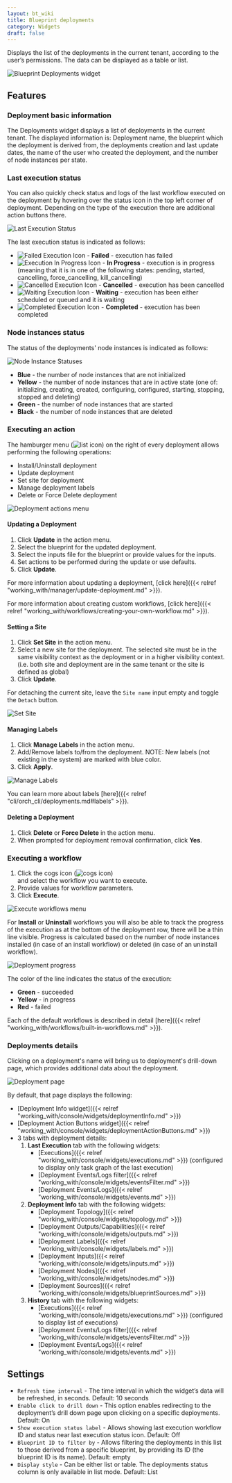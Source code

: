 ```yaml
---
layout: bt_wiki
title: Blueprint deployments
category: Widgets
draft: false
---
```

Displays the list of the deployments in the current tenant, according to the user’s permissions. The data can be displayed as a table or list.

![Blueprint Deployments widget]( /images/ui/widgets/blueprint-deployments.png )


## Features

### Deployment basic information

The Deployments widget displays a list of deployments in the current tenant. The displayed information is: Deployment name,
the blueprint which the deployment is derived from, the deployments creation and last update dates,
the name of the user who created the deployment, and the number of node instances per state.


### Last execution status

You can also quickly check status and logs of the last workflow executed on the deployment by hovering over the status icon in the top left corner of deployment. Depending on the type of the execution there are additional action buttons there.

![Last Execution Status]( /images/ui/widgets/blueprint-deployments_last-execution-status.png )

The last execution status is indicated as follows:

* ![Failed Execution Icon]( /images/ui/icons/execution-failed-icon.png ) - **Failed** - execution has failed
* ![Execution In Progress Icon]( /images/ui/icons/execution-in-progress-icon.png ) - **In Progress** - execution is in progress (meaning that it is in one of the following states: pending, started, cancelling, force_cancelling, kill_cancelling)
* ![Cancelled Execution Icon]( /images/ui/icons/execution-cancelled-icon.png ) - **Cancelled** - execution has been cancelled
* ![Waiting Execution Icon]( /images/ui/icons/execution-waiting-icon.png ) - **Waiting** - execution has been either scheduled or queued and it is waiting
* ![Completed Execution Icon]( /images/ui/icons/execution-completed-icon.png ) - **Completed** - execution has been completed


### Node instances status

The status of the deployments' node instances is indicated as follows:

![Node Instance Statuses]( /images/ui/widgets/blueprint-deployments_node-statuses.png )

* **Blue** - the number of node instances that are not initialized
* **Yellow** - the number of node instances that are in active state (one of: initializing, creating, created, configuring, configured, starting, stopping, stopped and deleting)
* **Green** - the number of node instances that are started
* **Black** - the number of node instances that are deleted


### Executing an action

The hamburger menu (![list icon]( /images/ui/icons/list-icon.png )) 
on the right of every deployment allows performing the following operations:

* Install/Uninstall deployment
* Update deployment
* Set site for deployment
* Manage deployment labels
* Delete or Force Delete deployment

![Deployment actions menu]( /images/ui/widgets/blueprint-deployments_action-menu.png )


#### Updating a Deployment

1. Click **Update** in the action menu.
2. Select the blueprint for the updated deployment.
3. Select the inputs file for the blueprint or provide values for the inputs.
4. Set actions to be performed during the update or use defaults.  
5. Click **Update**.

For more information about updating a deployment, [click here]({{< relref "working_with/manager/update-deployment.md" >}}).

For more information about creating custom workflows, [click here]({{< relref "working_with/workflows/creating-your-own-workflow.md" >}}).


#### Setting a Site

1. Click **Set Site** in the action menu.
2. Select a new site for the deployment. The selected site must be in the same visibility context as the deployment or in a higher visibility context. (i.e. both site and deployment are in the same tenant or the site is defined as global)
3. Click **Update**.

For detaching the current site, leave the `Site name` input empty and toggle the `Detach` button.

![Set Site]( /images/ui/widgets/blueprint-deployments_set-site.png )


#### Managing Labels

1. Click **Manage Labels** in the action menu.
2. Add/Remove labels to/from the deployment. 
   NOTE: New labels (not existing in the system) are marked with blue color.
3. Click **Apply**.

![Manage Labels]( /images/ui/widgets/blueprint-deployments_manage-labels.png )

You can learn more about labels [here]({{< relref "cli/orch_cli/deployments.md#labels" >}}).


#### Deleting a Deployment

1. Click **Delete** or **Force Delete** in the action menu.
2. When prompted for deployment removal confirmation, click **Yes**.


### Executing a workflow

1. Click the cogs icon (![cogs icon]( /images/ui/icons/execute-workflow-icon.png ))  
   and select the workflow you want to execute.
2. Provide values for workflow parameters.
3. Click **Execute**.

![Execute workflows menu]( /images/ui/widgets/blueprint-deployments_workflows-menu.png )

For **Install** or **Uninstall** workflows you will also be able to track the progress of the execution as
at the bottom of the deployment row, there will be a thin line visible. Progress is calculated based on the number of node instances installed (in case of an install workflow) or deleted (in case of an uninstall workflow).

![Deployment progress]( /images/ui/widgets/blueprint-deployments_progress-bar.png )

The color of the line indicates the status of the execution:

* **Green** - succeeded
* **Yellow** - in progress
* **Red** - failed


Each of the default workflows is described in detail [here]({{< relref "working_with/workflows/built-in-workflows.md" >}}).

### Deployments details

Clicking on a deployment's name will bring us to deployment's drill-down page,
which provides additional data about the deployment.

![Deployment page]( /images/ui/widgets/blueprint-deployments_deployment-page.png )

By default, that page displays the following:

* [Deployment Info widget]({{< relref "working_with/console/widgets/deploymentInfo.md" >}})
* [Deployment Action Buttons widget]({{< relref "working_with/console/widgets/deploymentActionButtons.md" >}})
* 3 tabs with deployment details:
  1. **Last Execution** tab with the following widgets:
      * [Executions]({{< relref "working_with/console/widgets/executions.md" >}}) (configured to display only task graph of the last execution)
      * [Deployment Events/Logs filter]({{< relref "working_with/console/widgets/eventsFilter.md" >}})
      * [Deployment Events/Logs]({{< relref "working_with/console/widgets/events.md" >}})
  2. **Deployment Info** tab with the following widgets:
      * [Deployment Topology]({{< relref "working_with/console/widgets/topology.md" >}})
      * [Deployment Outputs/Capabilities]({{< relref "working_with/console/widgets/outputs.md" >}})
      * [Deployment Labels]({{< relref "working_with/console/widgets/labels.md" >}})
      * [Deployment Inputs]({{< relref "working_with/console/widgets/inputs.md" >}})
      * [Deployment Nodes]({{< relref "working_with/console/widgets/nodes.md" >}})
      * [Deployment Sources]({{< relref "working_with/console/widgets/blueprintSources.md" >}})
  3. **History** tab with the following widgets:
      * [Executions]({{< relref "working_with/console/widgets/executions.md" >}}) (configured to display list of executions)
      * [Deployment Events/Logs filter]({{< relref "working_with/console/widgets/eventsFilter.md" >}})
      * [Deployment Events/Logs]({{< relref "working_with/console/widgets/events.md" >}})


## Settings

* `Refresh time interval` - The time interval in which the widget’s data will be refreshed, in seconds. Default: 10 seconds
* `Enable click to drill down` - This option enables redirecting to the deployment’s drill down page upon clicking on a specific deployments. Default: On
* `Show execution status label` - Allows showing last execution workflow ID and status near last execution status icon. Default: Off
* `Blueprint ID to filter by` - Allows filtering the deployments in this list to those derived from a specific blueprint, by providing its ID (the blueprint ID is its name). Default: empty
* `Display style` - Can be either list or table. The deployments status column is only available in list mode.  Default: List
